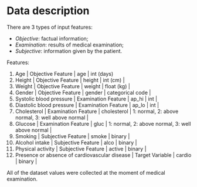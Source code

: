# Data description

There are 3 types of input features:  

- *Objective*: factual information;  
- *Examination*: results of medical examination;  
- *Subjective*: information given by the patient.  

Features:  

1. Age | Objective Feature | age | int (days)  
2. Height | Objective Feature | height | int (cm) |  
3. Weight | Objective Feature | weight | float (kg) |  
4. Gender | Objective Feature | gender | categorical code |  
5. Systolic blood pressure | Examination Feature | ap_hi | int |  
6. Diastolic blood pressure | Examination Feature | ap_lo | int |  
7. Cholesterol | Examination Feature | cholesterol | 1: normal, 2: above normal, 3: well above normal |  
8. Glucose | Examination Feature | gluc | 1: normal, 2: above normal, 3: well above normal |  
9. Smoking | Subjective Feature | smoke | binary |  
10. Alcohol intake | Subjective Feature | alco | binary |  
11. Physical activity | Subjective Feature | active | binary |  
12. Presence or absence of cardiovascular disease | Target Variable | cardio | binary |  

All of the dataset values were collected at the moment of medical examination.  






